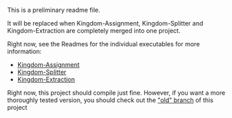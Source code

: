 This is a preliminary readme file.

It will be replaced when Kingdom-Assignment, Kingdom-Splitter and Kingdom-Extraction are completely merged into one project.

Right now, see the Readmes for the individual executables for more
information:

- [Kingdom-Assignment](https://github.com/PalMuc/Kingdom-Assignment/blob/master/Kingdom-Assignment-Readme.md)
- [Kingdom-Splitter](https://github.com/PalMuc/Kingdom-Assignment/blob/master/Kingdom-Splitter-Readme.md)
- [Kingdom-Extraction](https://github.com/PalMuc/Kingdom-Assignment/blob/master/Kingdom-Extraction-Readme.md)
 
 Right now, this project should compile just fine. However, if you
 want a more thoroughly tested version, you should check out the ["old"
 branch](https://github.com/PalMuc/Kingdom-Assignment/tree/old) of this project
